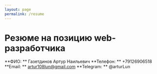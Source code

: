 ```yaml
---
layout: page
permalink: /resume
---
```


# Резюме на позицию web-разработчика

**ФИО: ** Газетдинов Артур Наильевич
**Телефон: ** +79126906518
**Email: ** artur108lun@gmail.com
**Telegram: ** @arturLun
